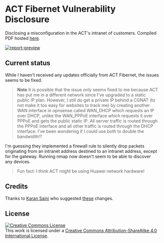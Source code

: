 # ACT Fibernet Vulnerability Disclosure

Disclosing a misconfiguration in the ACT's intranet of customers. Compiled PDF hosted
[here](https://files.sujal.dev/act-intranet-report.pdf).

[![report-preview](https://files.sujal.dev/act/preview.png)](https://files.sujal.dev/act/report.pdf)

## Current status

While I haven't received any updates officially from ACT Fibernet, the issues seems to be fixed.

> **Note** It is possible that the issue only seems fixed to me because ACT has put me in a different network since
> I've upgraded to a static public IP plan. However, I still do get a private IP behind a CGNAT (to not make it too
> easy for websites to track me) by creating another WAN interface in opnsense called WAN_DHCP which requests an IP over
> DHCP, unlike the WAN_PPPoE interface which requests it over PPPoE and gets the public static IP. All server traffic is
> routed through the PPPoE interface and all other traffic is routed through the DHCP interface. I've been wondering if
> I could use both to double the bandwidth!?

I'm guessing they implemented a firewall rule to silently drop packets originating from an intranet address destined
to an intranet address, except for the gateway. Running nmap now doesn't seem to be able to discover any devices.

> Fun fact: I think ACT might be using Huawei network hardware!

## Credits

Thanks to [Karan Saini](https://github.com/qurbat) who suggested
[these](https://github.com/sujaldev/ACT-intranet-report/compare/54042db4c1a7b1638669d880b0898d31cafcd39e...e04b561b913d305b231c68b5f6747e2299975b0c)
changes.

## License

<a rel="license" href="http://creativecommons.org/licenses/by-sa/4.0/"><img alt="Creative Commons License" style="border-width:0" src="https://i.creativecommons.org/l/by-sa/4.0/88x31.png" /></a><br />
This work is licensed under a <a rel="license" href="http://creativecommons.org/licenses/by-sa/4.0/">Creative Commons
Attribution-ShareAlike 4.0 International License</a>.
